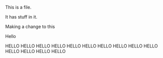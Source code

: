 This is a file.

It has stuff in it.

Making a change to this

Hello

HELLO HELLO HELLO HELLO HELLO HELLO HELLO HELLO HELLO HELLO HELLO HELLO HELLO HELLO 
